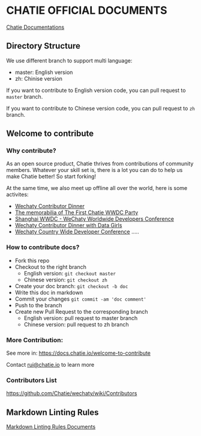 # CHATIE OFFICIAL DOCUMENTS

[Chatie Documentations](https://docs.chatie.io)

## Directory Structure

We use different branch to support multi language:

- master: English version
- zh: Chinise version

If you want to contribute to English version code, you can pull request to `master` branch.

If you want to contribute to Chinese version code, you can pull request to `zh` branch.

## Welcome to contribute

### Why contribute?
As an open source product, Chatie thrives from contributions of community members. Whatever your skill set is, there is a lot you can do to help us make Chatie better! So start forking!

At the same time, we also meet up offline all over the world, here is some activites: 

- [Wechaty Contributor Dinner](https://blog.chatie.io/wechaty-meeting/)
- [The memorabilia of The First Chatie WWDC Party](https://blog.chatie.io/the-first-chatie-wwdc-party/)
- [Shanghai WWDC - WeChaty Worldwide Developers Conference](https://blog.chatie.io/wechaty-shanghai-meetup/)
- [Wechaty Contributor Dinner with Data Girls](https://blog.chatie.io/wechaty-contributor-dinner-data-girl/)
- [Wechaty Country Wide Developer Conference](https://blog.chatie.io/country-wide-developer-conference/)
.....

### How to contribute docs?
- Fork this repo
- Checkout to the right branch
    - English version: `git checkout master`
    - Chinese version: `git checkout zh`
- Create your doc branch: `git checkout -b doc`
- Write this doc in markdown
- Commit your changes `git commit -am 'doc comment'`
- Push to the branch
- Create new Pull Request to the corresponding branch
    - English version: pull request to master branch
    - Chinese version: pull request to zh branch

### More Contribution:

See more in: https://docs.chatie.io/welcome-to-contribute

Contact rui@chatie.io to learn more

### Contributors List
https://github.com/Chatie/wechaty/wiki/Contributors

## Markdown Linting Rules

[Markdown Linting Rules Documents](https://github.com/DavidAnson/markdownlint/blob/master/doc/Rules.md)
